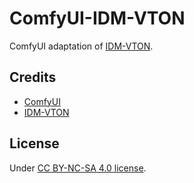 
# ComfyUI-IDM-VTON
ComfyUI adaptation of [IDM-VTON](https://github.com/yisol/IDM-VTON).

## Credits
- [ComfyUI](https://github.com/comfyanonymous/ComfyUI)
- [IDM-VTON](https://github.com/yisol/IDM-VTON)

## License
Under [CC BY-NC-SA 4.0 license](https://creativecommons.org/licenses/by-nc-sa/4.0/legalcode).



